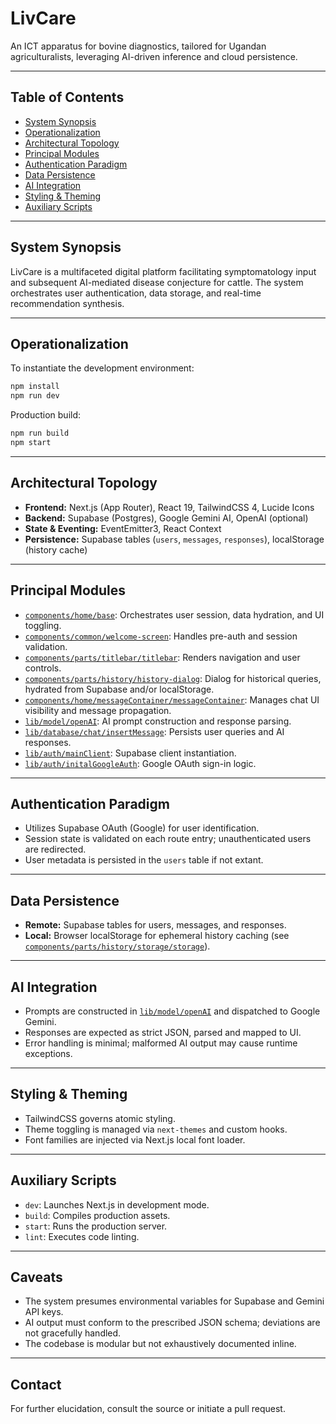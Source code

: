 # LivCare

An ICT apparatus for bovine diagnostics, tailored for Ugandan agriculturalists, leveraging AI-driven inference and cloud persistence.

---

## Table of Contents

- [System Synopsis](#system-synopsis)
- [Operationalization](#operationalization)
- [Architectural Topology](#architectural-topology)
- [Principal Modules](#principal-modules)
- [Authentication Paradigm](#authentication-paradigm)
- [Data Persistence](#data-persistence)
- [AI Integration](#ai-integration)
- [Styling & Theming](#styling--theming)
- [Auxiliary Scripts](#auxiliary-scripts)

---

## System Synopsis

LivCare is a multifaceted digital platform facilitating symptomatology input and subsequent AI-mediated disease conjecture for cattle. The system orchestrates user authentication, data storage, and real-time recommendation synthesis.

---

## Operationalization

To instantiate the development environment:

```sh
npm install
npm run dev
```

Production build:

```sh
npm run build
npm start
```

---

## Architectural Topology

- **Frontend:** Next.js (App Router), React 19, TailwindCSS 4, Lucide Icons
- **Backend:** Supabase (Postgres), Google Gemini AI, OpenAI (optional)
- **State & Eventing:** EventEmitter3, React Context
- **Persistence:** Supabase tables (`users`, `messages`, `responses`), localStorage (history cache)

---

## Principal Modules

- [`components/home/base`](components/home/base.tsx): Orchestrates user session, data hydration, and UI toggling.
- [`components/common/welcome-screen`](components/common/welcome-screen.tsx): Handles pre-auth and session validation.
- [`components/parts/titlebar/titlebar`](components/parts/titlebar/titlebar.tsx): Renders navigation and user controls.
- [`components/parts/history/history-dialog`](components/parts/history/history-dialog.tsx): Dialog for historical queries, hydrated from Supabase and/or localStorage.
- [`components/home/messageContainer/messageContainer`](components/home/messageContainer/messageContainer.tsx): Manages chat UI visibility and message propagation.
- [`lib/model/openAI`](lib/model/openAI.ts): AI prompt construction and response parsing.
- [`lib/database/chat/insertMessage`](lib/database/chat/insertMessage.ts): Persists user queries and AI responses.
- [`lib/auth/mainClient`](lib/auth/mainClient.ts): Supabase client instantiation.
- [`lib/auth/initalGoogleAuth`](lib/auth/initalGoogleAuth.ts): Google OAuth sign-in logic.

---

## Authentication Paradigm

- Utilizes Supabase OAuth (Google) for user identification.
- Session state is validated on each route entry; unauthenticated users are redirected.
- User metadata is persisted in the `users` table if not extant.

---

## Data Persistence

- **Remote:** Supabase tables for users, messages, and responses.
- **Local:** Browser localStorage for ephemeral history caching (see [`components/parts/history/storage/storage`](components/parts/history/storage/storage.ts)).

---

## AI Integration

- Prompts are constructed in [`lib/model/openAI`](lib/model/openAI.ts) and dispatched to Google Gemini.
- Responses are expected as strict JSON, parsed and mapped to UI.
- Error handling is minimal; malformed AI output may cause runtime exceptions.

---

## Styling & Theming

- TailwindCSS governs atomic styling.
- Theme toggling is managed via `next-themes` and custom hooks.
- Font families are injected via Next.js local font loader.

---

## Auxiliary Scripts

- `dev`: Launches Next.js in development mode.
- `build`: Compiles production assets.
- `start`: Runs the production server.
- `lint`: Executes code linting.

---

## Caveats

- The system presumes environmental variables for Supabase and Gemini API keys.
- AI output must conform to the prescribed JSON schema; deviations are not gracefully handled.
- The codebase is modular but not exhaustively documented inline.

---

## Contact

For further elucidation, consult the source or initiate a pull request.
